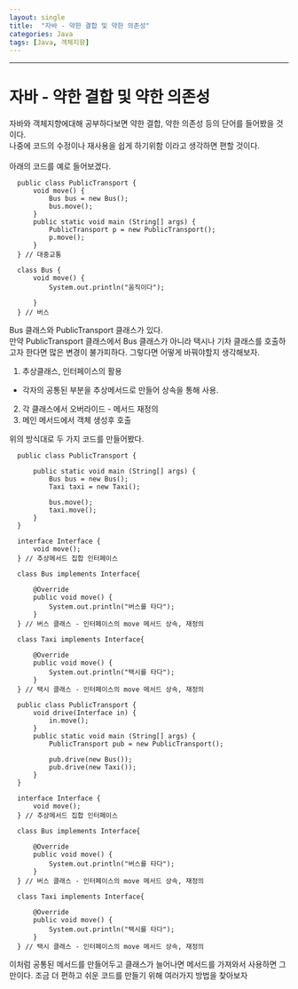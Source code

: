 ```yaml
---
layout: single
title:  "자바 - 약한 결합 및 약한 의존성"
categories: Java
tags: [Java, 객체지향]
---
```


***

# 자바 - 약한 결합 및 약한 의존성
자바와 객체지향에대해 공부하다보면 약한 결합, 약한 의존성 등의 단어를 들어봤을 것이다.<br>
나중에 코드의 수정이나 재사용을 쉽게 하기위함 이라고 생각하면 편할 것이다.<br>
<br>
아래의 코드를 예로 들어보겠다.
```
  public class PublicTransport {
      void move() {
          Bus bus = new Bus();
          bus.move();
      }
      public static void main (String[] args) {
          PublicTransport p = new PublicTransport();
          p.move();
      }
  } // 대중교통

  class Bus {
      void move() {
          System.out.println("움직이다");

      }
  } // 버스
```

Bus 클래스와 PublicTransport 클래스가 있다. <br>
만약 PublicTransport 클래스에서 Bus 클래스가 아니라 택시나 기차 클래스를 호출하고자 한다면 많은 변경이 불가피하다. 그렇다면 어떻게 바꿔야할지 생각해보자.<br>

1. 추상클래스, 인터페이스의 활용
  - 각자의 공통된 부분을 추상메서드로 만들어 상속을 통해 사용.
2. 각 클래스에서 오버라이드 - 메서드 재정의
3. 메인 메서드에서 객체 생성후 호출

위의 방식대로 두 가지 코드를 만들어봤다.
```
  public class PublicTransport {

      public static void main (String[] args) {
          Bus bus = new Bus();
          Taxi taxi = new Taxi();

          bus.move();
          taxi.move();
      }
  }

  interface Interface {
      void move();
  } // 추상메서드 집합 인터페이스

  class Bus implements Interface{

      @Override
      public void move() {
          System.out.println("버스를 타다");
      }
  } // 버스 클래스 - 인터페이스의 move 메서드 상속, 재정의

  class Taxi implements Interface{

      @Override
      public void move() {
          System.out.println("택시를 타다");
      }
  } // 택시 클래스 - 인터페이스의 move 메서드 상속, 재정의
```

```
  public class PublicTransport {
      void drive(Interface in) {
          in.move();
      }
      public static void main (String[] args) {
          PublicTransport pub = new PublicTransport();

          pub.drive(new Bus());
          pub.drive(new Taxi());
      }
  }

  interface Interface {
      void move();
  } // 추상메서드 집합 인터페이스

  class Bus implements Interface{

      @Override
      public void move() {
          System.out.println("버스를 타다");
      }
  } // 버스 클래스 - 인터페이스의 move 메서드 상속, 재정의

  class Taxi implements Interface{

      @Override
      public void move() {
          System.out.println("택시를 타다");
      }
  } // 택시 클래스 - 인터페이스의 move 메서드 상속, 재정의
```

이처럼 공통된 메서드를 만들어두고 클래스가 늘어나면 메서드를 가져와서 사용하면 그만이다.
조금 더 편하고 쉬운 코드를 만들기 위해 여러가지 방법을 찾아보자
